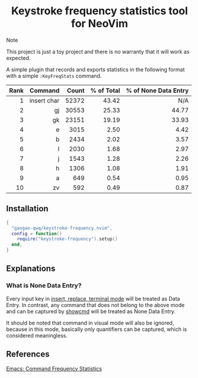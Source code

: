 <h1 align="center">Keystroke frequency statistics tool for NeoVim</h1>

> [!NOTE]
> This project is just a toy project and there is no warranty that
> it will work as expected.

A simple plugin that records and exports statistics in the following format
with a simple `:KeyFreqStats` command.

| Rank | Command | Count | % of Total | % of None Data Entry |
| ---: | ------: | ----: | ---------: | -------------------: |
| 1 | insert char | 52372 | 43.42 | N/A |
| 2 | gj | 30553 | 25.33 | 44.77 |
| 3 | gk | 23151 | 19.19 | 33.93 |
| 4 | e | 3015 | 2.50 | 4.42 |
| 5 | b | 2434 | 2.02 | 3.57 |
| 6 | l | 2030 | 1.68 | 2.97 |
| 7 | j | 1543 | 1.28 | 2.26 |
| 8 | h | 1306 | 1.08 | 1.91 |
| 9 | a | 649 | 0.54 | 0.95 |
| 10 | zv | 592 | 0.49 | 0.87 |

## Installation

```lua
{
  "gaogao-qwq/keystroke-frequency.nvim",
  config = function()
    require("keystroke-frequency").setup()
  end,
}
```

## Explanations

### What is None Data Entry?

Every input key in [insert, replace, terminal mode](./lua/keystroke-frequency/init.lua#16)
will be treated as Data Entry. In contrast, any command that does not belong
to the above mode and can be captured by [showcmd](https://neovim.io/doc/user/options.html#'showcmd')
will be treated as None Data Entry.

It should be noted that command in visual
mode will also be ignored, because in this mode, basically only quantifiers
can be captured, which is considered meaningless.

## References

[Emacs: Command Frequency Statistics](http://xahlee.info/emacs/emacs/command-frequency.html)
